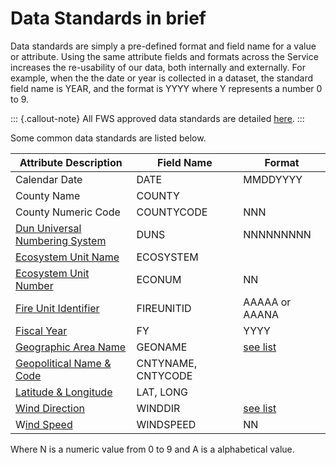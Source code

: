 # Data Standards in brief

Data standards are simply a pre-defined format and field name for a value or attribute.  Using the same attribute fields and formats across the Service increases the re-usability of our data, both internally and externally.  For example, when the the date or year is collected in a dataset, the standard field name is YEAR, and the format is YYYY where Y represents a number 0 to 9.


::: {.callout-note}
All FWS approved data standards are detailed [here](https://doimspp.sharepoint.com/sites/fws-data/SitePages/DataStandards.aspx?xsdata=MDV8MDF8fDM5ZDUxMGRhZDljYjRiOGY2Mzc0MDhkYTliMzQzNTM5fDA2OTNiNWJhNGIxODRkN2I5MzQxZjMyZjQwMGE1NDk0fDF8MHw2Mzc5OTI5NDU3NTk5MDQ2Mjh8R29vZHxWR1ZoYlhOVFpXTjFjbWwwZVZObGNuWnBZMlY4ZXlKV0lqb2lNQzR3TGpBd01EQWlMQ0pRSWpvaVYybHVNeklpTENKQlRpSTZJazkwYUdWeUlpd2lWMVFpT2pFeGZRPT18MXxNVGs2YldWbGRHbHVaMTlQVjFwcFQwUmplRTVFUlhST1JHc3lXa013TUZsdFdtbE1WMFY2V20xSmRFNHlVVFZQVjFVMVRVUk5lRnBFYkd0QWRHaHlaV0ZrTG5ZeXx8\&sdata=cEtNLytqNEdDQWtrRmwrSy9MTC9EbGpPVTBGeWhKYlhjejZVZ3JQWm9RQT0%3D\&ovuser=0693b5ba-4b18-4d7b-9341-f32f400a5494%2Ctamatha\_patterson%40fws.gov\&OR=Teams-HL\&CT=1663697791572\&clickparams=eyJBcHBOYW1lIjoiVGVhbXMtRGVza3RvcCIsIkFwcFZlcnNpb24iOiIyNy8yMjA3MzEwMTAwNSIsIkhhc0ZlZGVyYXRlZFVzZXIiOnRydWV9).
:::


Some common data standards are listed below.

| Attribute Description                                                                      | Field Name         | Format                                                                      |
| ------------------------------------------------------------------------------------------ | ------------------ | --------------------------------------------------------------------------- |
| Calendar Date                                                                              | DATE               | MMDDYYYY                                                                    |
| County Name                                                                                | COUNTY             |                                                                             |
| County Numeric Code                                                                        | COUNTYCODE         | NNN                                                                         |
| [Dun Universal Numbering System](https://www.fws.gov/stand/standards/de\_DUNS\_WWW.html)   | DUNS               | NNNNNNNNN                                                                   |
| [Ecosystem Unit Name](https://www.fws.gov/stand/standards/de\_econame\_WWW.html)           | ECOSYSTEM          |                                                                             |
| [Ecosystem Unit Number](https://www.fws.gov/stand/standards/de\_econum\_WWW.html)          | ECONUM             | NN                                                                          |
| [Fire Unit Identifier](https://www.fws.gov/stand/standards/de\_fireunitID\_WWW.html)       | FIREUNITID         | AAAAA or AAANA                                                              |
| [Fiscal Year](https://www.fws.gov/stand/standards/de\_fiscalyear\_WWW.html)                | FY                 | YYYY                                                                        |
| [Geographic Area Name](https://www.fws.gov/stand/standards/de\_geoname\_WWW.html)          | GEONAME            | [see list](https://www.fws.gov/stand/standards/geoname\_rev1.txt)           |
| [Geopolitical Name & Code](https://www.fws.gov/stand/standards/de\_geopolitical\_WWW.html) | CNTYNAME, CNTYCODE |                                                                             |
| [Latitude & Longitude](https://www.fws.gov/stand/standards/de\_latlon\_WWW.html)           | LAT, LONG          |                                                                             |
| [Wind Direction](https://www.fws.gov/stand/standards/de\_winddirection\_WWW.html)          | WINDDIR            | [see list](https://www.fws.gov/stand/standards/de\_winddirection\_WWW.html) |
| W[ind Speed](https://www.fws.gov/stand/standards/de\_windspeed\_WWW.html)                  | WINDSPEED          | NN                                                                          |

Where N is a numeric value from 0 to 9 and A is a alphabetical value.
